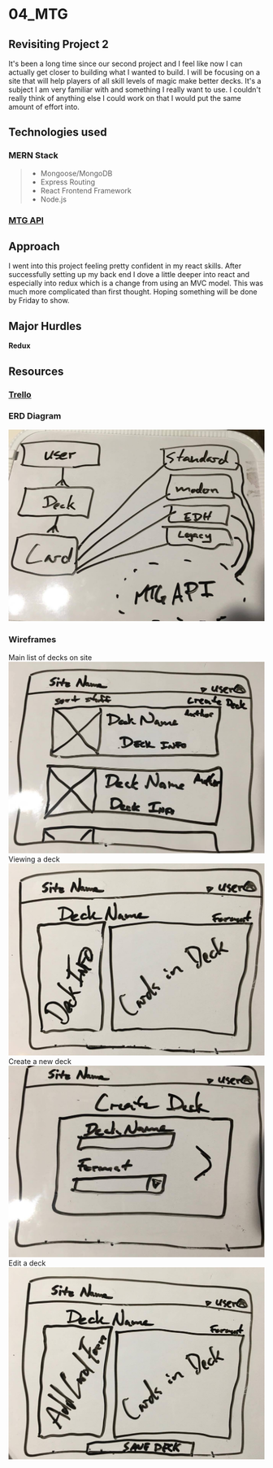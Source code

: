 # 04_MTG

## Revisiting Project 2  
It's been a long time since our second project and I feel like now I can actually get closer to building what I wanted to build.  I will be focusing on a site that will help players of all skill levels of magic make better decks.  It's a subject I am very familiar with and something I really want to use. I couldn't really think of anything else I could work on that I would put the same amount of effort into.

## Technologies used  
### MERN Stack  
>* Mongoose/MongoDB  
>* Express Routing  
>* React Frontend Framework  
>* Node.js  

### [MTG API](https://docs.magicthegathering.io/)

## Approach  
I went into this project feeling pretty confident in my react skills.  After successfully setting up my back end I dove a little deeper into react and especially into redux which is a change from using an MVC model.  This was much more complicated than first thought.  Hoping something will be done by Friday to show.

## Major Hurdles
**Redux**

## Resources

### [Trello](https://trello.com/b/JZxH24hz)

### ERD Diagram  
![ERD](assets/ERD.jpg)

### Wireframes
Main list of decks on site
![index](assets/Index_Decks.jpg)  
Viewing a deck
![show](assets/Show_Deck.jpg)  
Create a new deck
![create](assets/Create_Deck.jpg)  
Edit a deck
![edit](assets/Edit_Deck.jpg)  

